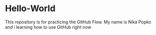 # Hello-World
This repository is for practicing the GitHub Flow.
My name is Nika Popko and i learning how to use GitHub right now
